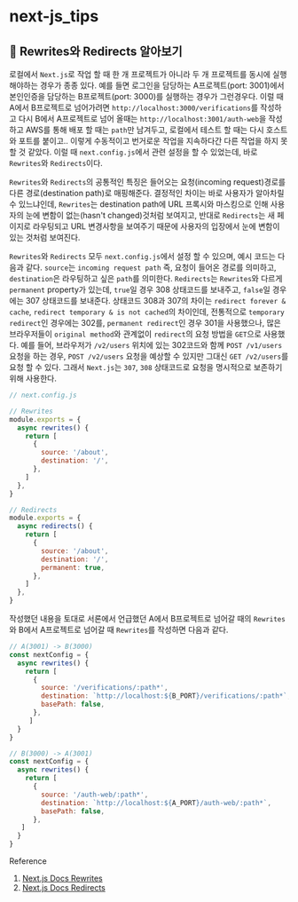 # next-js_tips

## 📍 Rewrites와 Redirects 알아보기
로컬에서 `Next.js`로 작업 할 때 한 개 프로젝트가 아니라 두 개 프로젝트를 동시에 실행해야하는 경우가 종종 있다. 예를 들면 로그인을 담당하는 A프로젝트(port: 3001)에서 본인인증을 담당하는 B프로젝트(port: 3000)를 실행하는 경우가 그런경우다. 이럴 때 A에서 B프로젝트로 넘어가려면 `http://localhost:3000/verifications`를 작성하고 다시 B에서 A프로젝트로 넘어 올때는 `http://localhost:3001/auth-web`을 작성하고 AWS를 통해 배포 할 때는 `path`만 남겨두고, 로컬에서 테스트 할 때는 다시 호스트와 포트를 붙이고.. 이렇게 수동적이고 번거로운 작업을 지속하다간 다른 작업을 하지 못할 것 같았다. 이럴 때 `next.config.js`에서 관련 설정을 할 수 있었는데, 바로 `Rewrites`와 `Redirects`이다.

`Rewrites`와 `Redirects`의 공통적인 특징은 들어오는 요청(incoming request)경로를 다른 경로(destination path)로 매핑해준다. 결정적인 차이는 바로 사용자가 알아차릴 수 있느냐인데, `Rewrites`는 destination path에 URL 프록시와 마스킹으로 인해 사용자의 눈에 변함이 없는(hasn't changed)것처럼 보여지고, 반대로 `Redirects`는 새 페이지로 라우팅되고 URL 변경사항을 보여주기 때문에 사용자의 입장에서 눈에 변함이 있는 것처럼 보여진다. 

`Rewrites`와 `Redirects` 모두 `next.config.js`에서 설정 할 수 있으며, 예시 코드는 다음과 같다. `source`는 `incoming request path` 즉, 요청이 들어온 경로를 의미하고, `destination`은 라우팅하고 싶은 `path`를 의미한다. `Redirects`는 `Rewrites`와 다르게 `permanent` property가 있는데, `true`일 경우 308 상태코드를 보내주고, `false`일 경우에는 307 상태코드를 보내준다. 상태코드 308과 307의 차이는 `redirect forever & cache`, `redirect temporary & is not cached`의 차이인데, 전통적으로 `temporary redirect`인 경우에는 302를, `permanent redirect`인 경우 301을 사용했으나, 많은 브라우저들이 `original method`와 관계없이 `redirect`의 요청 방법을 `GET`으로 사용했다. 예를 들어, 브라우저가 `/v2/users` 위치에 있는 302코드와 함께 `POST /v1/users`요청을 하는 경우, `POST /v2/users` 요청을 예상할 수 있지만 그대신 `GET /v2/users`를 요청 할 수 있다. 그래서 `Next.js`는 `307`, `308` 상태코드로 요청을 명시적으로 보존하기 위해 사용한다.

```javascript
// next.config.js

// Rewrites
module.exports = {
  async rewrites() {
    return [
      {
        source: '/about',
        destination: '/',
      },
    ]
  },
}

// Redirects
module.exports = {
  async redirects() {
    return [
      {
        source: '/about',
        destination: '/',
        permanent: true,
      },
    ]
  },
}
```

작성했던 내용을 토대로 서론에서 언급했던 A에서 B프로젝트로 넘어갈 때의 `Rewrites`와 B에서 A프로젝트로 넘어갈 때 `Rewrites`를 작성하면 다음과 같다.

```javascript
// A(3001) -> B(3000)
const nextConfig = {
  async rewrites() {
    return [
      {
        source: '/verifications/:path*',
        destination: `http://localhost:${B_PORT}/verifications/:path*`,
        basePath: false,
      },
     ]
  }
}

// B(3000) -> A(3001)
const nextConfig = {
  async rewrites() {
    return [
      {
        source: '/auth-web/:path*',
        destination: `http://localhost:${A_PORT}/auth-web/:path*`,
        basePath: false,
      },
   ]
  }
}
```

Reference
1. <a href='https://nextjs.org/docs/api-reference/next.config.js/rewrites'>Next.js Docs Rewrites</a>
2. <a href='https://nextjs.org/docs/api-reference/next.config.js/redirects'>Next.js Docs Redirects</a>